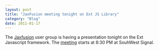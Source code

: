 ```yaml
---
layout: post
title: "JaxFusion meeting tonight on Ext JS Library"
category: "Blog"
date: 2011-01-17
---
```



The [Jaxfusion](http://www.jaxfusion.org) user group is having a presentation tonight on the Ext Javascript framework. The [meeting](http://www.jaxfusion.org/meeting.cfm) starts at 6:30 PM at SouhWest Signal.